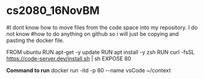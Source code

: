 # cs2080_16NovBM

#I dont know how to move files from the code space into my repository. I do not know
#how to do anything on github so i will just be copying and pasting the docker file.

FROM ubuntu
RUN apt-get -y update
RUN apt install -y zsh
RUN curl -fsSL https://code-server.dev/install.sh | sh 
EXPOSE 80

**Command to run**
docker run -itd -p 80 --name vsCode ~/context
